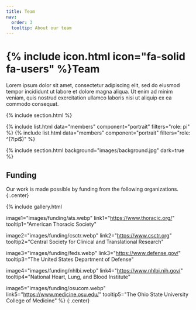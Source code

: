 ```yaml
---
title: Team
nav:
  order: 3
  tooltip: About our team
---
```


# {% include icon.html icon="fa-solid fa-users" %}Team

Lorem ipsum dolor sit amet, consectetur adipiscing elit, sed do eiusmod tempor
incididunt ut labore et dolore magna aliqua. Ut enim ad minim veniam, quis
nostrud exercitation ullamco laboris nisi ut aliquip ex ea commodo consequat.

{% include section.html %}

{% include list.html data="members" component="portrait" filters="role: pi" %}
{% include list.html data="members" component="portrait" filters="role: ^(?!pi$)" %}

{% include section.html background="images/background.jpg" dark=true %}

## Funding

Our work is made possible by funding from the following organizations.
{:.center}

{%
  include gallery.html

  image1="images/funding/ats.webp"
  link1="https://www.thoracic.org/"
  tooltip1="American Thoracic Society"

  image2="images/funding/csctr.webp"
  link2="https://www.csctr.org"
  tooltip2="Central Society for Clinical and Translational Research"

  image3="images/funding/feds.webp"
  link3="https://www.defense.gov/"
  tooltip3="The United States Department of Defense"

  image4="images/funding/nhlbi.webp"
  link4="https://www.nhlbi.nih.gov/"
  tooltip4="National Heart, Lung, and Blood Institute"
  
  image5="images/funding/osucom.webp"
  link5="https://www.medicine.osu.edu/"
  tooltip5="The Ohio State University College of Medicine"
%}
{:.center}